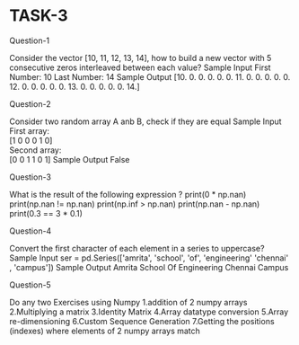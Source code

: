 # TASK-3

Question-1

Consider the vector [10, 11, 12, 13, 14], how to build a new vector with 5 consecutive zeros interleaved between each value?
Sample Input
First Number: 10
Last Number: 14
Sample Output
[10.  0.  0.  0.  0.  0. 11.  0.  0.  0.  0.  0. 12.  0.  0.  0.  0.  0. 13.  0.  0.  0.  0.  0. 14.]

Question-2

Consider two random array A anb B, check if they are equal
Sample Input
First array:                                                           
[1 0 0 0 1 0]                                                          
Second array:                                                          
[0 0 1 1 0 1]
Sample Output
False

Question-3

What is the result of the following expression ?
print(0 * np.nan)
print(np.nan != np.nan)
print(np.inf > np.nan)
print(np.nan - np.nan)
print(0.3 == 3 * 0.1) 

Question-4

Convert the first character of each element in a series to uppercase?
Sample Input
ser = pd.Series(['amrita', 'school', 'of', 'engineering' 'chennai' , 'campus'])
Sample Output
Amrita School Of Engineering Chennai Campus

Question-5

Do any two Exercises using Numpy
1.addition of 2 numpy arrays
2.Multiplying a matrix
3.Identity Matrix
4.Array datatype conversion
5.Array re-dimensioning
6.Custom Sequence Generation
7.Getting the positions (indexes) where elements of 2 numpy arrays match